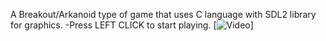 A Breakout/Arkanoid type of game that uses C language with SDL2 library for graphics.
-Press LEFT CLICK to start playing.
[![Video](https://youtu.be/_lX6lyOMiK8)]
